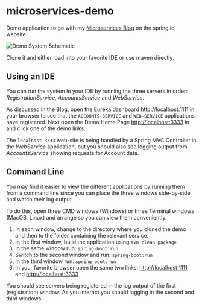 # microservices-demo

Demo application to go with my [Microservices Blog](https://spring.io/admin/blog/2181-microservices-with-spring) on the spring.io website.

![Demo System Schematic](https://github.com/paulc4/microservices-demo/blob/master/mini-system.jpg)

Clone it and either load into your favorite IDE or use maven directly.

## Using an IDE

You can run the system in your IDE by running the three servers in order: _RegistrationService_, _AccountsService_ and _WebService_.

As discussed in the Blog, open the Eureka dashboard [http://localhost:1111](http://localhost:1111) in your browser to see that the `ACCOUNTS-SERVICE` and `WEB-SERVICE` applications have registered.  Next open the Demo Home Page [http://localhost:3333](http://localhost:3333) in and click one of the demo links.

The `localhost:3333` web-site is being handled by a Spring MVC Controller in the _WebService_ application, but you should also see logging output from _AccountsService_ showing requests for Account data.

## Command Line

You may find it easier to view the different applications by running them from a command line since you can place the three windows side-by-side and watch their log output

To do this, open three CMD windows (Windows) or three Terminal windows (MacOS, Linux) and arrange so you can view them conveniently.

 1. In each window, change to the directory where you cloned the demo and then to the folder containing the relevant service.
 1. In the first window, build the application using `mvn clean package`
 1. In the same window run: `spring-boot:run`
 1. Switch to the second window and run: `spring-boot:run`
 1. In the third window run: `spring-boot:run`
 1. In your favorite browser open the same two links: [http://localhost:1111](http://localhost:1111) and [http://localhost:3333](http://localhost:3333)

You should see servers being registered in the log output of the first (registration) window.
As you interact you should logging in the second and third windows.


